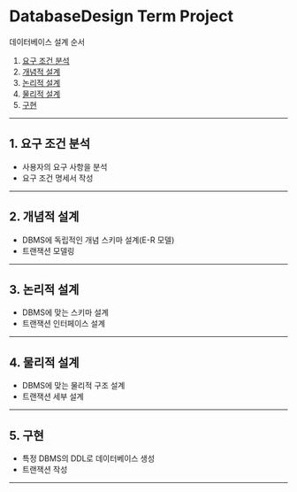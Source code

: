 # DatabaseDesign Term Project

데이터베이스 설계 순서

1. [요구 조건 분석](#-1.-요구-조건-분석)
2. [개념적 설계](#-2.-개념적-설계)
3. [논리적 설계](#-3.-논리적-설계)
4. [물리적 설계](#-4.-물리적-설계)
5. [구현](#-5.-구현)

---

## 1. 요구 조건 분석

- 사용자의 요구 사항을 분석
-  요구 조건 명세서 작성

---

## 2. 개념적 설계

- DBMS에 독립적인 개념 스키마 설계(E-R 모델)
- 트랜잭션 모델링

---

## 3. 논리적 설계

- DBMS에 맞는 스키마 설계
- 트랜잭션 인터페이스 설계

---

## 4. 물리적 설계

- DBMS에 맞는 물리적 구조 설계
- 트랜잭션 세부 설계

---

## 5. 구현

- 특정 DBMS의 DDL로 데이터베이스 생성
- 트랜잭션 작성

---
